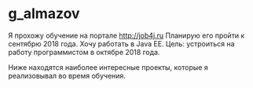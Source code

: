 ﻿# g_almazov

Я прохожу обучение на портале http://job4j.ru Планирую его пройти к сентябрю 2018 года. Хочу работать в Java EE. Цель: устроиться на работу программистом в октябре 2018 года.

Ниже находятся наиболее интересные проекты, которые я реализовывал во время обучения.